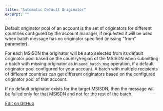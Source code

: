 ```yaml
---
title: "Automatic Default Originator"
excerpt: ""
---
```

Default originator pool of an account is the set of originators for different countries configured by the account manager, if requested it will be used when batch message has no originator specified (missing "from" parameter).

For each MSISDN the originator will be auto selected from its default originator pool based on the country/region of the MSISDN when submitting a batch with missing originator as in `send_batch_msg` operation, if a default originator pool configured for your account. A batch with multiple recipients of different countries can get different originators based on the configured originator pool of that account.

If no default originator exists for the target MSISDN, then the message will be failed only for that MSISDN and not for the rest of the batch.

<a class="edit-on-github" href="https://github.com/sinch/docs/blob/master/docs/sms/sms-rest/sms-rest-automatic-default-originator.md">Edit on GitHub</a>
